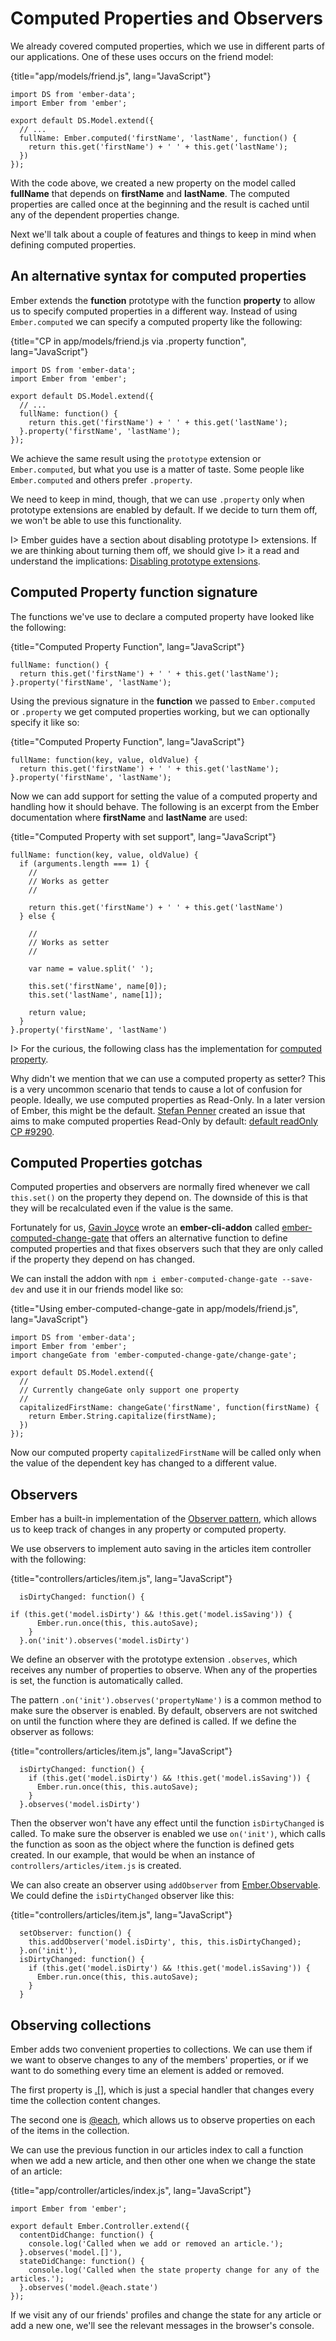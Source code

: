 # Computed Properties and Observers

We already covered computed properties, which we use in different parts
of our applications. One of these uses occurs on the friend model:

{title="app/models/friend.js", lang="JavaScript"}
~~~~~~~~
import DS from 'ember-data';
import Ember from 'ember';

export default DS.Model.extend({
  // ...
  fullName: Ember.computed('firstName', 'lastName', function() {
    return this.get('firstName') + ' ' + this.get('lastName');
  })
});
~~~~~~~~

With the code above, we created a new property on the model called
**fullName** that depends on **firstName** and **lastName**. The
computed properties are called once at the beginning and the result is
cached until any of the dependent properties change.

Next we'll talk about a couple of features and things to keep
in mind when defining computed properties.

## An alternative syntax for computed properties

Ember extends the **function** prototype with the function
**property** to allow us to specify computed properties in a
different way. Instead of using `Ember.computed` we can specify a
computed property like the following:

{title="CP in app/models/friend.js via .property function", lang="JavaScript"}
~~~~~~~~
import DS from 'ember-data';
import Ember from 'ember';

export default DS.Model.extend({
  // ...
  fullName: function() {
    return this.get('firstName') + ' ' + this.get('lastName');
  }.property('firstName', 'lastName');
});
~~~~~~~~

We achieve the same result using the `prototype` extension or `Ember.computed`, but what you use is
a matter of taste. Some people like `Ember.computed` and others prefer
`.property`.

We need to keep in mind, though, that we can use `.property` only
when prototype extensions are enabled by default. If we decide to
turn them off, we won't be able to use this functionality.

I> Ember guides have a section about disabling prototype
I> extensions. If we are thinking about turning them off, we should give
I> it a read and understand the implications: [Disabling prototype extensions](http://emberjs.com/guides/configuring-ember/disabling-prototype-extensions).

## Computed Property function signature

The functions we've use to declare a computed property have
looked like the following:

{title="Computed Property Function", lang="JavaScript"}
~~~~~~~~
fullName: function() {
  return this.get('firstName') + ' ' + this.get('lastName');
}.property('firstName', 'lastName');
~~~~~~~~

Using the previous signature in the **function** we passed to
`Ember.computed` or `.property` we get computed properties working,
but we can optionally specify it like so:

{title="Computed Property Function", lang="JavaScript"}
~~~~~~~~
fullName: function(key, value, oldValue) {
  return this.get('firstName') + ' ' + this.get('lastName');
}.property('firstName', 'lastName');
~~~~~~~~

Now we can add support for setting the value of a computed
property and handling how it should behave. The following is an excerpt
from the Ember documentation where **firstName** and
**lastName** are used:

{title="Computed Property with set support", lang="JavaScript"}
~~~~~~~~
fullName: function(key, value, oldValue) {
  if (arguments.length === 1) {
    //
    // Works as getter
    //

    return this.get('firstName') + ' ' + this.get('lastName')
  } else {

    //
    // Works as setter
    //

    var name = value.split(' ');

    this.set('firstName', name[0]);
    this.set('lastName', name[1]);

    return value;
  }
}.property('firstName', 'lastName')
~~~~~~~~

I> For the curious, the following class has the implementation for [computed property](https://github.com/emberjs/ember.js/blob/v1.7.0/packages/ember-metal/lib/computed.js#L78).


Why didn't we mention that we can use a computed property as
setter? This is a very uncommon scenario that tends to
cause a lot of confusion for people. Ideally, we use computed
properties as Read-Only. In a later version of Ember, this might be the
default. [Stefan Penner](https://twitter.com/stefanpenner) created an issue that aims to make
computed properties Read-Only by default: [default readOnly
CP #9290](https://github.com/emberjs/ember.js/issues/9290).


## Computed Properties gotchas

Computed properties and observers are normally fired whenever we call
`this.set()` on the property they depend on. The downside of this is that they
will be recalculated even if the value is the same.

Fortunately for us, [Gavin Joyce](https://twitter.com/gavinjoyce)
wrote an **ember-cli-addon** called
[ember-computed-change-gate](https://github.com/GavinJoyce/ember-computed-change-gate)
that offers an alternative function to define computed properties
and that fixes observers such that they are only called if the property
they depend on has changed.

We can install the addon with `npm i ember-computed-change-gate
--save-dev` and use it in our friends model like so:

{title="Using ember-computed-change-gate in app/models/friend.js", lang="JavaScript"}
~~~~~~~~
import DS from 'ember-data';
import Ember from 'ember';
import changeGate from 'ember-computed-change-gate/change-gate';

export default DS.Model.extend({
  //
  // Currently changeGate only support one property
  //
  capitalizedFirstName: changeGate('firstName', function(firstName) {
    return Ember.String.capitalize(firstName);
  })
});
~~~~~~~~

Now our computed property `capitalizedFirstName` will be called
only when the value of the dependent key has changed to a
different value.

## Observers

Ember has a built-in implementation of the
[Observer pattern](http://en.wikipedia.org/wiki/Observer_pattern),
which allows us to keep track of changes in any property or
computed property.

We use observers to implement auto saving in the articles item controller
with the following:

{title="controllers/articles/item.js", lang="JavaScript"}
~~~~~~~~
  isDirtyChanged: function() {

if (this.get('model.isDirty') && !this.get('model.isSaving')) {
      Ember.run.once(this, this.autoSave);
    }
  }.on('init').observes('model.isDirty')
~~~~~~~~

We define an observer with the prototype extension `.observes`, which
receives any number of properties to observe. When any of the
properties is set, the function is automatically called.

The pattern `.on('init').observes('propertyName')` is a common method to
make sure the observer is enabled. By default, observers are not
switched on until the function where they are defined is called.
If we define the observer as follows:

{title="controllers/articles/item.js", lang="JavaScript"}
~~~~~~~~
  isDirtyChanged: function() {
    if (this.get('model.isDirty') && !this.get('model.isSaving')) {
      Ember.run.once(this, this.autoSave);
    }
  }.observes('model.isDirty')
~~~~~~~~

Then the observer won't have any effect until the function
`isDirtyChanged` is called. To make sure the observer is enabled we use
`on('init')`, which calls the function as soon as the object where the
function is defined gets created. In our example, that would be when an
instance of `controllers/articles/item.js` is created.


We can also create an observer using `addObserver` from
[Ember.Observable](http://emberjs.com/api/classes/Ember.Observable.html).
We could define the `isDirtyChanged` observer like this:

{title="controllers/articles/item.js", lang="JavaScript"}
~~~~~~~~
  setObserver: function() {
    this.addObserver('model.isDirty', this, this.isDirtyChanged);
  }.on('init'),
  isDirtyChanged: function() {
    if (this.get('model.isDirty') && !this.get('model.isSaving')) {
      Ember.run.once(this, this.autoSave);
    }
  }
~~~~~~~~

## Observing collections

Ember adds two convenient properties to collections. We can use
them if we want to observe changes to any of the members' properties,
or if we want to do something every time an element is
added or removed.

The first property is
[.[]](http://emberjs.com/api/classes/Ember.Array.html#property__),
which is just a special handler that changes every time the
collection content changes.

The second one is
[@each](http://emberjs.com/api/classes/Ember.Array.html#property__each),
which allows us to observe properties on each of the items in the
collection.

We can use the previous function in our articles index to call a
function when we add a new article, and then other one when we change
the state of an article:


{title="app/controller/articles/index.js", lang="JavaScript"}
~~~~~~~~
import Ember from 'ember';

export default Ember.Controller.extend({
  contentDidChange: function() {
    console.log('Called when we add or removed an article.');
  }.observes('model.[]'),
  stateDidChange: function() {
    console.log('Called when the state property change for any of the articles.');
  }.observes('model.@each.state')
});
~~~~~~~~

If we visit any of our friends' profiles and change the state for any
article or add a new one, we'll see the relevant messages in the browser's
console.
